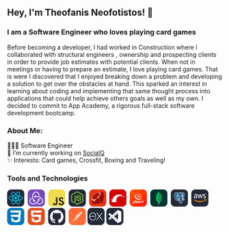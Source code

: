 ## Hey, I'm Theofanis Neofotistos! :wave:

### I am a Software Engineer who loves playing card games 

Before becoming a developer, I had worked in Construction where I collaborated with structural engineers , ownership and prospecting clients in order to provide job estimates with potential clients. When not in meetings or having to prepare an estimate, I love playing card games. That is were I discovered that I enjoyed breaking down a problem and developing a solution to get over the obstacles at hand. This sparked an interest in learning about coding and implementing that same thought process into applications that could help achieve others goals as well as my own. I decided to commit to App Academy, a rigorous full-stack software development bootcamp.

### About Me:

 👨🏻‍💻 Software Engineer </br>
 🚀 I’m currently working on <a href="https://socialq.onrender.com/">SocialQ</a></br>
 ✨ Interests: Card games, Crossfit, Boxing and Traveling!

### Tools and Technologies 

<div>
  <img src="https://github.com/tandpfun/skill-icons/raw/main/icons/React-Dark.svg" title="React" alt="React" width="40" height="40"/>&nbsp;
  <img src="https://github.com/tandpfun/skill-icons/raw/main/icons/Redux.svg" title="Redux" alt="Redux " width="40" height="40"/>&nbsp;
  <img src="https://github.com/tandpfun/skill-icons/raw/main/icons/JavaScript.svg" title="JavaScript" alt="JavaScript" width="40" height="40"/>&nbsp;
  <img src="https://github.com/tandpfun/skill-icons/raw/main/icons/NodeJS-Dark.svg" title="NodeJS" alt="NodeJS" width="40" height="40"/>&nbsp;
  <img src="https://github.com/tandpfun/skill-icons/raw/main/icons/Ruby.svg" title="ruby" **alt="ruby" width="40" height="40"/>&nbsp;
  <img src="https://github.com/tandpfun/skill-icons/raw/main/icons/Rails.svg" title="rails" **alt="rails" width="40" height="40"/>&nbsp;
  <img src="https://github.com/tandpfun/skill-icons/raw/main/icons/JQuery.svg" title="jQuery" **alt="jQuery" width="40" height="40"/>&nbsp;
  <img src="https://github.com/tandpfun/skill-icons/raw/main/icons/MongoDB.svg" title="mongodb" **alt="mongodb" width="40" height="40"/>&nbsp;
  <img src="https://github.com/tandpfun/skill-icons/raw/main/icons/PostgreSQL-Dark.svg" title="postgres" **alt="postgres" width="40" height="40"/>&nbsp;
  <img src="https://github.com/tandpfun/skill-icons/blob/main/icons/AWS-Dark.svg" title="AWS" alt="AWS" width="40" height="40"/>&nbsp;
  <img src="https://github.com/tandpfun/skill-icons/raw/main/icons/CSS.svg"  title="CSS3" alt="CSS" width="40" height="40"/>&nbsp;
  <img src="https://github.com/tandpfun/skill-icons/raw/main/icons/HTML.svg" title="HTML5" alt="HTML" width="40" height="40"/>&nbsp;
  <img src="https://github.com/tandpfun/skill-icons/raw/main/icons/Github-Dark.svg" title="GitHub" **alt="GitHub" width="40" height="40"/>&nbsp;
  <img src="https://github.com/tandpfun/skill-icons/raw/main/icons/Postman.svg" title="postman" **alt="postman" width="40" height="40"/>
  <img src="https://github.com/tandpfun/skill-icons/raw/main/icons/ExpressJS-Dark.svg" title="express" **alt="express" width="40" height="40"/>
  <img src="https://github.com/tandpfun/skill-icons/raw/main/icons/VSCode-Dark.svg" title="vscode" **alt="vscode" width="40" height="40"/>
</div>



<!--
**TheofanisNeofotistos/TheofanisNeofotistos** is a ✨ _special_ ✨ repository because its `README.md` (this file) appears on your GitHub profile.

Here are some ideas to get you started:

- 🔭 I’m currently working on ...
- 🌱 I’m currently learning ...
- 👯 I’m looking to collaborate on ...
- 🤔 I’m looking for help with ...
- 💬 Ask me about ...
- 📫 How to reach me: ...
- 😄 Pronouns: ...
- ⚡ Fun fact: ...
-->
